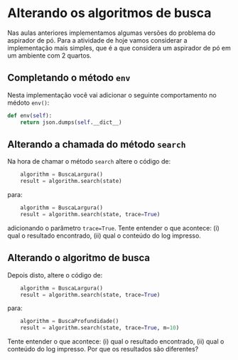 # Alterando os algoritmos de busca

Nas aulas anteriores implementamos algumas versões do problema do aspirador de pó. Para a atividade de hoje vamos considerar a implementação mais simples, que é a que considera um aspirador de pó em um ambiente com 2 quartos. 

## Completando o método `env`

Nesta implementação você vai adicionar o seguinte comportamento no médoto `env()`: 

```python
def env(self):
    return json.dumps(self.__dict__)
```

## Alterando a chamada do método `search`

Na hora de chamar o método `search` altere o código de: 

```python
    algorithm = BuscaLargura()
    result = algorithm.search(state)
```

para: 

```python
    algorithm = BuscaLargura()
    result = algorithm.search(state, trace=True)
```

adicionando o parâmetro `trace=True`. Tente entender o que acontece: (i) qual o resultado encontrado, (ii) qual o conteúdo do log impresso. 

## Alterando o algoritmo de busca

Depois disto, altere o código de: 

```python
    algorithm = BuscaLargura()
    result = algorithm.search(state, trace=True)
```

para:

```python
    algorithm = BuscaProfundidade()
    result = algorithm.search(state, trace=True, m=10)
```

Tente entender o que acontece: (i) qual o resultado encontrado, (ii) qual o conteúdo do log impresso. Por que os resultados são diferentes? 